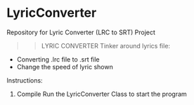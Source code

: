 # LyricConverter
Repository for Lyric Converter (LRC to SRT) Project

>> LYRIC CONVERTER
Tinker around lyrics file:
- Converting .lrc file to .srt file
- Change the speed of lyric shown

Instructions:
1. Compile Run the LyricConverter Class to start the program

